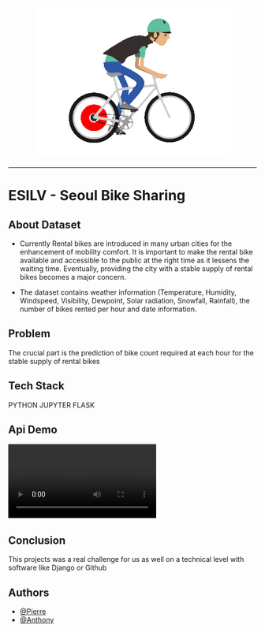 <h1 align="center">
  <img src="./static/Velo-Gif.gif" alt="Bikes" />
</h1>

---

# ESILV - Seoul Bike Sharing
## About Dataset

- Currently Rental bikes are introduced in many urban cities for the enhancement of mobility comfort. It is important to make the rental bike available and accessible to the public at the right time as it lessens the waiting time. Eventually, providing the city with a stable supply of rental bikes becomes a major concern.

- The dataset contains weather information (Temperature, Humidity, Windspeed, Visibility, Dewpoint, Solar radiation, Snowfall, Rainfall), the number of bikes rented per hour and date information.

## Problem

The crucial part is the prediction of bike count required at each hour for the stable supply of rental bikes

## Tech Stack
PYTHON
JUPYTER
FLASK

## Api Demo
![App Screenshot](./static/demo.mp4)

## Conclusion
This projects was a real challenge for us as well on a technical level with software like Django or Github


## Authors

- [@Pierre](https://github.com/Pierre-Portfolio)
- [@Anthony](https://github.com/Cyd-des-Tenebres)